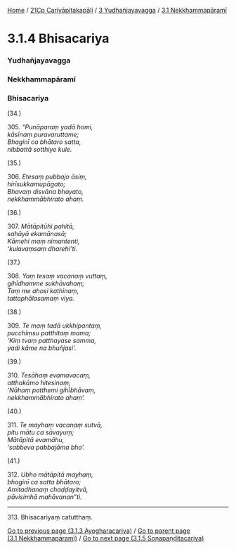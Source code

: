 
[Home](/) / [21Cp Cariyāpiṭakapāḷi](../../../21Cp.md) / [3 Yudhañjayavagga](../../3.md) / [3.1 Nekkhammapāramī](../3.1.md)

# 3.1.4 Bhisacariya

### Yudhañjayavagga

### Nekkhammapāramī

### Bhisacariya

(34.)

305\. _“Punāparaṃ yadā homi,_  
_kāsīnaṃ puravaruttame;_  
_Bhaginī ca bhātaro satta,_  
_nibbattā sotthiye kule._  


(35.)

306\. _Etesaṃ pubbajo āsiṃ,_  
_hirīsukkamupāgato;_  
_Bhavaṃ disvāna bhayato,_  
_nekkhammābhirato ahaṃ._  


(36.)

307\. _Mātāpitūhi pahitā,_  
_sahāyā ekamānasā;_  
_Kāmehi maṃ nimantenti,_  
_‘kulavaṃsaṃ dharehi’ti._  


(37.)

308\. _Yaṃ tesaṃ vacanaṃ vuttaṃ,_  
_gihīdhamme sukhāvahaṃ;_  
_Taṃ me ahosi kaṭhinaṃ,_  
_tattaphālasamaṃ viya._  


(38.)

309\. _Te maṃ tadā ukkhipantaṃ,_  
_pucchiṃsu patthitaṃ mama;_  
_‘Kiṃ tvaṃ patthayase samma,_  
_yadi kāme na bhuñjasi’._  


(39.)

310\. _Tesāhaṃ evamavacaṃ,_  
_atthakāmo hitesinaṃ;_  
_‘Nāhaṃ patthemi gihībhāvaṃ,_  
_nekkhammābhirato ahaṃ’._  


(40.)

311\. _Te mayhaṃ vacanaṃ sutvā,_  
_pitu mātu ca sāvayuṃ;_  
_Mātāpitā evamāhu,_  
_‘sabbeva pabbajāma bho’._  


(41.)

312\. _Ubho mātāpitā mayhaṃ,_  
_bhaginī ca satta bhātaro;_  
_Amitadhanaṃ chaḍḍayitvā,_  
_pāvisimhā mahāvanan”ti._  


---

313\. Bhisacariyaṃ catutthaṃ.



[Go to previous page (3.1.3 Ayogharacariya)](3.1.3.md) / [Go to parent page (3.1 Nekkhammapāramī)](../3.1.md) / [Go to next page (3.1.5 Soṇapaṇḍitacariya)](3.1.5.md)


